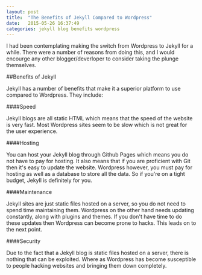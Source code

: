 ```yaml
---
layout: post
title:  "The Benefits of Jekyll Compared to Wordpress"
date:   2015-05-26 16:37:49
categories: jekyll blog benefits wordpress
---
```

I had been contemplating making the switch from Wordpress to Jekyll for a while. There were a number of reasons from doing this, and I would encourge any other blogger/deverloper to consider taking the plunge themselves.

##Benefits of Jekyll

Jekyll has a number of benefits that make it a superior platform to use compared to Wordpress. They include:

####Speed

Jekyll blogs are all static HTML which means that the speed of the website is very fast. Most Wordpress sites seem to be slow which is not great for the user experience.

####Hosting

You can host your Jekyll blog through Github Pages which means you do not have to pay for hosting. It also means that if you are proficient with Git then it's easy to update the website. Wordpress however, you must pay for hosting as well as a database to store all the data. So if you're on a tight budget, Jekyll is definitely for you.

####Maintenance

Jekyll sites are just static files hosted on a server, so you do not need to spend time maintaining them. Wordpress on the other hand needs updating constantly, along with plugins and themes. If you don't have time to do these updates then Wordpress can become prone to hacks. This leads on to the next point.

####Security

Due to the fact that a Jekyll blog is static files hosted on a server, there is nothing that can be exploited. Where as Wordpress has become susceptible to people hacking websites and bringing them down completely.
